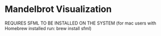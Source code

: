 # Mandelbrot Visualization

REQUIRES SFML TO BE INSTALLED ON THE SYSTEM
(for mac users with Homebrew installed run: brew install sfml)
